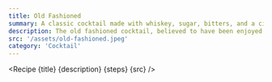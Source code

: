 ```yaml
---
title: Old Fashioned
summary: A classic cocktail made with whiskey, sugar, bitters, and a citrus peel.
description: The old fashioned cocktail, believed to have been enjoyed in the early 19th century or earlier, is one of the simpler and earlier versions of cocktails. It was named in the 1880s and preceded the development of advanced bartending techniques and recipes in the later part of the 19th century. The word "cocktail" was first defined in a letter to The Balance and Columbian Repository in 1806 as a potent concoction of spirits, bitters, water, and sugar, essentially the recipe for an old fashioned.
src: '/assets/old-fashioned.jpeg'
category: 'Cocktail'
---
```


<script>
	import Recipe from '$lib/recipes/recipe.svelte';

	const steps = [
		{
			title: 'Stir Together', 
			ingredients: ['50ml Bourbon', '15ml Maple Syrup', '1 Dash Bitters']
		},
		{
			title: 'Garnish', 
			instructions: 'Express citrus oil over drink',
			ingredients: ['2inch Orange Peel']
		}
	]
</script>

<Recipe {title} {description} {steps} {src} />
